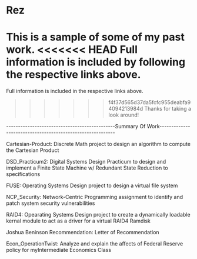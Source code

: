 Rez
===

This is a sample of some of my past work.
<<<<<<< HEAD
Full information is included by following the respective links above.
=======
Full information is included in the respective links above.
>>>>>>> f4f37d565d37da5fcfc955deabfa94094213984d
Thanks for taking a look around!



----------------------------------------------Summary Of Work-----------------------------------------------------------

Cartesian-Product: Discrete Math project to design an algorithm to compute the Cartesian Product

DSD_Practicum2: Digital Systems Design Practicum to design and implement a Finite State Machine w/ Redundant 
State Reduction to specifications

FUSE: Operating Systems Design project to design a virtual file system

NCP_Security: Network-Centric Programming assignment to identify and patch system security vulnerabilities

RAID4: Opearating Systems Design project to create a dynamically loadable kernal module to act as a driver for
a virtual RAID4 Ramdisk

Joshua Beninson Recommendation: Letter of Recommendation

Econ_OperationTwist: Analyze and explain the affects of Federal Reserve policy for myIntermediate Economics Class
